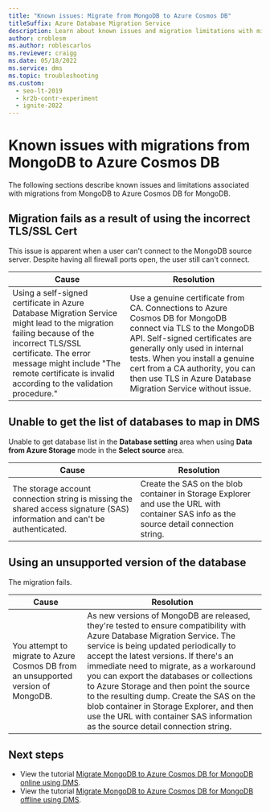 ```yaml
---
title: "Known issues: Migrate from MongoDB to Azure Cosmos DB"
titleSuffix: Azure Database Migration Service
description: Learn about known issues and migration limitations with migrations from MongoDB to Azure Cosmos DB using the Azure Database Migration Service.
author: croblesm
ms.author: roblescarlos
ms.reviewer: craigg
ms.date: 05/18/2022
ms.service: dms
ms.topic: troubleshooting
ms.custom:
  - seo-lt-2019
  - kr2b-contr-experiment
  - ignite-2022
---
```


# Known issues with migrations from MongoDB to Azure Cosmos DB

The following sections describe known issues and limitations associated with migrations from MongoDB to Azure Cosmos DB for MongoDB.

## Migration fails as a result of using the incorrect TLS/SSL Cert

This issue is apparent when a user can't connect to the MongoDB source server. Despite having all firewall ports open, the user still can't connect.

| Cause         | Resolution |
| ------------- | ------------- |
| Using a self-signed certificate in Azure Database Migration Service might lead to the migration failing because of the incorrect TLS/SSL certificate. The error message might include "The remote certificate is invalid according to the validation procedure." | Use a genuine certificate from CA. Connections to Azure Cosmos DB for MongoDB connect via TLS to the MongoDB API. Self-signed certificates are generally only used in internal tests. When you install a genuine cert from a CA authority, you can then use TLS in Azure Database Migration Service without issue. |

## Unable to get the list of databases to map in DMS

Unable to get database list in the **Database setting** area when using **Data from Azure Storage** mode in the **Select source** area.

| Cause         | Resolution |
| ------------- | ------------- |
| The storage account connection string is missing the shared access signature (SAS) information and can't be authenticated. | Create the SAS on the blob container in Storage Explorer and use the URL with container SAS info as the source detail connection string. |

## Using an unsupported version of the database

The migration fails.

| Cause         | Resolution |
| ------------- | ------------- |
| You attempt to migrate to Azure Cosmos DB from an unsupported version of MongoDB. | As new versions of MongoDB are released, they're tested to ensure compatibility with Azure Database Migration Service. The service is being updated periodically to accept the latest versions. If there's an immediate need to migrate, as a workaround you can export the databases or collections to Azure Storage and then point the source to the resulting dump. Create the SAS on the blob container in Storage Explorer, and then use the URL with container SAS information as the source detail connection string. |

## Next steps

* View the tutorial [Migrate MongoDB to Azure Cosmos DB for MongoDB online using DMS](tutorial-mongodb-cosmos-db-online.md).
* View the tutorial [Migrate MongoDB to Azure Cosmos DB for MongoDB offline using DMS](tutorial-mongodb-cosmos-db.md).
